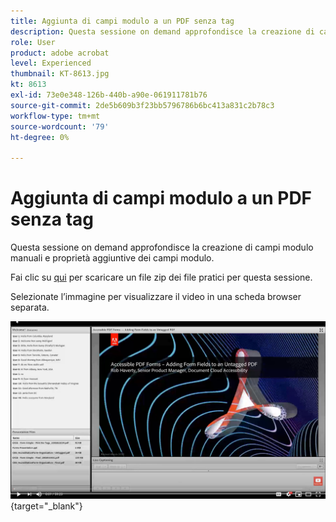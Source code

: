 ```yaml
---
title: Aggiunta di campi modulo a un PDF senza tag
description: Questa sessione on demand approfondisce la creazione di campi modulo manuali e proprietà aggiuntive dei campi modulo
role: User
product: adobe acrobat
level: Experienced
thumbnail: KT-8613.jpg
kt: 8613
exl-id: 73e0e348-126b-440b-a90e-061911781b76
source-git-commit: 2de5b609b3f23bb5796786b6bc413a831c2b78c3
workflow-type: tm+mt
source-wordcount: '79'
ht-degree: 0%

---
```


# Aggiunta di campi modulo a un PDF senza tag

Questa sessione on demand approfondisce la creazione di campi modulo manuali e proprietà aggiuntive dei campi modulo.

Fai clic su [qui](../assets/accessibilitysession6.zip) per scaricare un file zip dei file pratici per questa sessione.

Selezionate l’immagine per visualizzare il video in una scheda browser separata.

[![Video della sessione 6](../assets/Accessibilitysession6_YT.png)](https://youtu.be/xh4pJQiY0nw){target=&quot;_blank&quot;}
